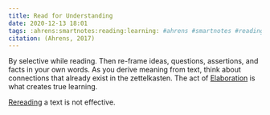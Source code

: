 ```yaml
---
title: Read for Understanding
date: 2020-12-13 18:01
tags: :ahrens:smartnotes:reading:learning: #ahrens #smartnotes #reading #learning
citation: (Ahrens, 2017)
---
```

By selective while reading. Then re-frame ideas, questions, assertions, and facts in your own words. As you derive meaning from text, think about connections that already exist in the zettelkasten. The act of [Elaboration](202012131810.md) is what creates true learning. 

[Rereading](202012131807.md) a text is not effective.
